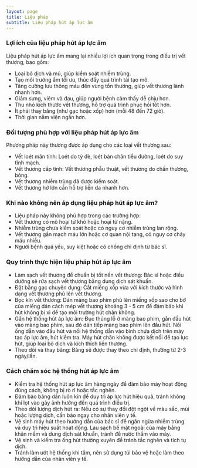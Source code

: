 ```yaml
---
layout: page
title: Liệu pháp 
subtitle: Liệu pháp hút áp lực âm
---
```

### Lợi ích của liệu pháp hút áp lực âm
Liệu pháp hút áp lực âm mang lại nhiều lợi ích quan trọng trong điều trị vết thương, bao gồm:
- Loại bỏ dịch và mủ, giúp kiểm soát nhiễm trùng.
- Tạo môi trường ẩm tối ưu, thúc đẩy quá trình tái tạo mô.
- Tăng cường lưu thông máu đến vùng tổn thương, giúp vết thương lành nhanh hơn.
- Giảm sưng, viêm và đau, giúp người bệnh cảm thấy dễ chịu hơn.
- Thu nhỏ kích thước vết thương, hỗ trợ quá trình phục hồi tốt hơn.
- Ít phải thay băng (như gạc hoặc xốp) hơn (mỗi 48 đến 72 giờ).
- Thời gian nằm viện ngắn hơn.

### Đối tượng phù hợp với liệu pháp hút áp lực âm

Phương pháp này thường được áp dụng cho các loại vết thương sau:
- Vết loét mãn tính: Loét do tỳ đè, loét bàn chân tiểu đường, loét do suy tĩnh mạch.
- Vết thương cấp tính: Vết thương phẫu thuật, vết thương do chấn thương, bỏng.
- Vết thương nhiễm trùng đã được kiểm soát.
- Vết thương hở lớn cần hỗ trợ liền da nhanh hơn.

### Khi nào không nên áp dụng liệu pháp hút áp lực âm?
- Liệu pháp này không phù hợp trong các trường hợp:
- Vết thương có mô hoại tử khô hoặc hoại tử nặng.
- Nhiễm trùng chưa kiểm soát hoặc có nguy cơ nhiễm trùng lan rộng.
- Vết thương gần mạch máu lớn hoặc cơ quan nội tạng, có nguy cơ chảy máu nhiều.
- Người bệnh quá yếu, suy kiệt hoặc có chống chỉ định từ bác sĩ.

### Quy trình thực hiện liệu pháp hút áp lực âm
- Làm sạch vết thương để chuẩn bị tốt nền vết thương: Bác sĩ hoặc điều dưỡng sẽ rửa sạch vết thương bằng dung dịch sát khuẩn.
- Đặt băng gạc chuyên dụng: Cắt miếng xốp vừa với kích thước và hình dạng vết thương phủ lên vết thương.
- Bọc kín vết thương: Dán màng bao phim phủ lên miếng xốp sao cho bờ của miếng dán cách mép vết thương khoảng 3 - 5 cm để đảm bảo khi hút không bị xì để tạo môi trường hút chân không.
- Gắn hệ thống hút áp lực âm: Đục thủng lỗ ở màng bao phim, gắn đầu hút vào màng bao phim, sau đó dán tiếp màng bao phim lên đầu hút. Nối ống dẫn vào đầu hút và nối hệ thống dẫn vào bình chứa dịch trên máy tạo áp lực âm, hút kiểm tra. Máy hút chân không được kết nối để tạo lực hút, giúp loại bỏ dịch và kích thích liền thương.
- Theo dõi và thay băng: Băng sẽ được thay theo chỉ định, thường từ 2-3 ngày/lần.

### Cách chăm sóc hệ thống hút áp lực âm
- Kiểm tra hệ thống hút áp lực âm hàng ngày để đảm bảo máy hoạt động đúng cách, không bị rò rỉ hoặc tắc nghẽn.
- Đảm bảo băng dán luôn kín để duy trì áp lực hút hiệu quả, tránh không khí lọt vào gây ảnh hưởng đến quá trình điều trị.
- Theo dõi lượng dịch hút ra: Nếu có sự thay đổi đột ngột về màu sắc, mùi hoặc lượng dịch, cần báo ngay cho nhân viên y tế.
- Vệ sinh máy hút theo hướng dẫn của bác sĩ để ngăn ngừa nhiễm trùng và duy trì hiệu suất hoạt động. Lau sạch bề mặt ngoài của máy bằng khăn mềm và dung dịch sát khuẩn, tránh để nước thấm vào máy.
- Vệ sinh và kiểm tra ống hút thường xuyên để tránh tắc nghẽn và tích tụ dịch.
- Tránh làm ướt hệ thống khi tắm, nên sử dụng túi bảo vệ hoặc làm theo hướng dẫn của nhân viên y tế.





